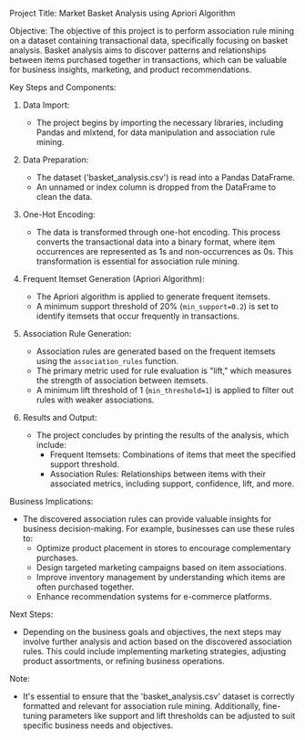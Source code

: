 

Project Title:  Market Basket Analysis using Apriori Algorithm

Objective:
The objective of this project is to perform association rule mining on a dataset containing transactional data, specifically focusing on basket analysis. Basket analysis aims to discover patterns and relationships between items purchased together in transactions, which can be valuable for business insights, marketing, and product recommendations.

Key Steps and Components:

1. Data Import:
   - The project begins by importing the necessary libraries, including Pandas and mlxtend, for data manipulation and association rule mining.

2. Data Preparation:
   - The dataset ('basket_analysis.csv') is read into a Pandas DataFrame.
   - An unnamed or index column is dropped from the DataFrame to clean the data.

3. One-Hot Encoding:
   - The data is transformed through one-hot encoding. This process converts the transactional data into a binary format, where item occurrences are represented as 1s and non-occurrences as 0s. This transformation is essential for association rule mining.

4. Frequent Itemset Generation (Apriori Algorithm):
   - The Apriori algorithm is applied to generate frequent itemsets.
   - A minimum support threshold of 20% (`min_support=0.2`) is set to identify itemsets that occur frequently in transactions.

5. Association Rule Generation:
   - Association rules are generated based on the frequent itemsets using the `association_rules` function.
   - The primary metric used for rule evaluation is "lift," which measures the strength of association between itemsets.
   - A minimum lift threshold of 1 (`min_threshold=1`) is applied to filter out rules with weaker associations.

6. Results and Output:
   - The project concludes by printing the results of the analysis, which include:
     - Frequent Itemsets: Combinations of items that meet the specified support threshold.
     - Association Rules: Relationships between items with their associated metrics, including support, confidence, lift, and more.

Business Implications:
   - The discovered association rules can provide valuable insights for business decision-making. For example, businesses can use these rules to:
     - Optimize product placement in stores to encourage complementary purchases.
     - Design targeted marketing campaigns based on item associations.
     - Improve inventory management by understanding which items are often purchased together.
     - Enhance recommendation systems for e-commerce platforms.

Next Steps:
   - Depending on the business goals and objectives, the next steps may involve further analysis and action based on the discovered association rules. This could include implementing marketing strategies, adjusting product assortments, or refining business operations.

Note:
   - It's essential to ensure that the 'basket_analysis.csv' dataset is correctly formatted and relevant for association rule mining. Additionally, fine-tuning parameters like support and lift thresholds can be adjusted to suit specific business needs and objectives.
